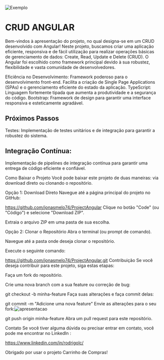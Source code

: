 ![Exemplo](https://raw.githubusercontent.com/jonasmelo74/ProjectAngular/main/assets/60903169/93d1a6ad-b655-452e-b40c-fcaa58baac1f.gif)

# CRUD ANGULAR
Bem-vindos à apresentação do projeto, no qual designa-se em um CRUD desenvolvido com Angular! Neste projeto, buscamos criar uma aplicação eficiente, responsiva e de fácil utilização para realizar operações básicas de gerenciamento de dados: Create, Read, Update e Delete (CRUD). O Angular foi escolhido como framework principal devido à sua robustez, flexibilidade e vasta comunidade de desenvolvedores.

Eficiência no Desenvolvimento:
Framework poderoso para o desenvolvimento front-end.
Facilita a criação de Single Page Applications (SPAs) e o gerenciamento eficiente do estado da aplicação.
TypeScript:
Linguagem fortemente tipada que aumenta a produtividade e a segurança do código.
Bootstrap:
Framework de design para garantir uma interface responsiva e esteticamente agradável.

## Próximos Passos
Testes:
Implementação de testes unitários e de integração para garantir a robustez do sistema.

## Integração Contínua:
Implementação de pipelines de integração contínua para garantir uma entrega de código eficiente e confiável.

Como Baixar o Projeto
Você pode baixar este projeto de duas maneiras: via download direto ou clonando o repositório.

Opção 1: Download Direto
Navegue até a página principal do projeto no GitHub:

https://github.com/jonasmelo74/ProjectAngular
Clique no botão "Code" (ou "Código") e selecione "Download ZIP".

Extraia o arquivo ZIP em uma pasta de sua escolha.

Opção 2: Clonar o Repositório
Abra o terminal (ou prompt de comando).

Navegue até a pasta onde deseja clonar o repositório.

Execute o seguinte comando:

https://github.com/jonasmelo74/ProjectAngular.git
Contribuição
Se você deseja contribuir para este projeto, siga estas etapas:

Faça um fork do repositório.

Crie uma nova branch com a sua feature ou correção de bug:

git checkout -b minha-feature
Faça suas alterações e faça commit delas:

git commit -m "Adicione uma nova feature"
Envie as alterações para o seu fork:![apresentacao](https://github.com/jonasmelo74/ProjectAngular/assets/60903169/97b27b10-5093-48da-b081-94feddb38ba1)


git push origin minha-feature
Abra um pull request para este repositório.

Contato
Se você tiver alguma dúvida ou precisar entrar em contato, você pode me encontrar no LinkedIn :

https://www.linkedin.com/in/rodrigolc/

Obrigado por usar o projeto Carrinho de Compras!
